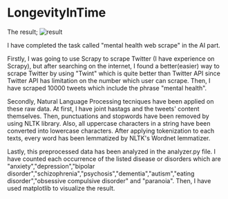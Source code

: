 # LongevityInTime
The result;
![result](https://user-images.githubusercontent.com/76619772/170886212-aced2842-1a37-4f93-8588-4c21780beb56.png)

I have completed the task called "mental health web scrape" in the AI part. 

Firstly, I was going to use Scrapy to scrape Twitter (I have experience on Scrapy), but after searching on the internet, I found a better(easier) way to scrape Twitter by using "Twint" which is quite better than Twitter API since Twitter API has limitation on the number which user can scrape. Then, I have scraped 10000 tweets which include the phrase "mental health". 

Secondly, Natural Language Processing tecniques have been applied on these raw data. At first, I have joint hastags and the tweets' content themselves. Then, punctuations and stopwords have been removed by using NLTK library. Also, all uppercase characters in a string have been converted into lowercase characters. After applying tokenization to each texts, every word has been lemmatized by NLTK's Wordnet lemmatizer. 

Lastly, this preprocessed data has been analyzed in the analyzer.py file. I have counted each occurrence of the listed disease or disorders which are "anxiety","depression","bipolar disorder","schizophrenia","psychosis","dementia","autism","eating disorder","obsessive compulsive disorder" and "paranoia". Then, I have used matplotlib to visualize the result.
